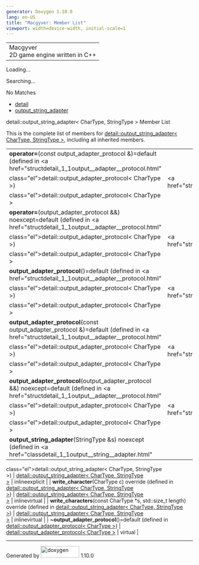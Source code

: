 ```yaml
---
generator: Doxygen 1.10.0
lang: en-US
title: "Macgyver: Member List"
viewport: width=device-width, initial-scale=1
---
```


<div id="top">

<div id="titlearea">

<table data-cellspacing="0" data-cellpadding="0">
<colgroup>
<col style="width: 100%" />
</colgroup>
<tbody>
<tr id="projectrow" class="odd">
<td id="projectalign"><div id="projectname">
Macgyver
</div>
<div id="projectbrief">
2D game engine written in C++
</div></td>
</tr>
</tbody>
</table>

</div>

<div id="main-nav">

</div>

<div id="MSearchSelectWindow"
onmouseover="return searchBox.OnSearchSelectShow()"
onmouseout="return searchBox.OnSearchSelectHide()"
onkeydown="return searchBox.OnSearchSelectKey(event)">

</div>

<div id="MSearchResultsWindow">

<div id="MSearchResults">

<div class="SRPage">

<div id="SRIndex">

<div id="SRResults">

</div>

<div id="Loading" class="SRStatus">

Loading...

</div>

<div id="Searching" class="SRStatus">

Searching...

</div>

<div id="NoMatches" class="SRStatus">

No Matches

</div>

</div>

</div>

</div>

</div>

<div id="nav-path" class="navpath">

- <a href="namespacedetail.html" class="el">detail</a>
- <a href="classdetail_1_1output__string__adapter.html"
  class="el">output_string_adapter</a>

</div>

</div>

<div class="header">

<div class="headertitle">

<div class="title">

detail::output_string_adapter\< CharType, StringType \> Member List

</div>

</div>

</div>

<div class="contents">

This is the complete list of members for
<a href="classdetail_1_1output__string__adapter.html"
class="el">detail::output_string_adapter&lt; CharType, StringType
&gt;</a>, including all inherited members.

|                                                                                                                                               |                                                                   |                                                                        |
|-----------------------------------------------------------------------------------------------------------------------------------------------|-------------------------------------------------------------------|------------------------------------------------------------------------|
| **operator=**(const output_adapter_protocol &)=default (defined in <a href="structdetail_1_1output__adapter__protocol.html"                   
 class="el">detail::output_adapter_protocol&lt; CharType &gt;</a>)                                                                              | <a href="structdetail_1_1output__adapter__protocol.html"          
                                                                                                                                                 class="el">detail::output_adapter_protocol&lt; CharType &gt;</a>   |                                                                        |
| **operator=**(output_adapter_protocol &&) noexcept=default (defined in <a href="structdetail_1_1output__adapter__protocol.html"               
 class="el">detail::output_adapter_protocol&lt; CharType &gt;</a>)                                                                              | <a href="structdetail_1_1output__adapter__protocol.html"          
                                                                                                                                                 class="el">detail::output_adapter_protocol&lt; CharType &gt;</a>   |                                                                        |
| **output_adapter_protocol**()=default (defined in <a href="structdetail_1_1output__adapter__protocol.html"                                    
 class="el">detail::output_adapter_protocol&lt; CharType &gt;</a>)                                                                              | <a href="structdetail_1_1output__adapter__protocol.html"          
                                                                                                                                                 class="el">detail::output_adapter_protocol&lt; CharType &gt;</a>   |                                                                        |
| **output_adapter_protocol**(const output_adapter_protocol &)=default (defined in <a href="structdetail_1_1output__adapter__protocol.html"     
 class="el">detail::output_adapter_protocol&lt; CharType &gt;</a>)                                                                              | <a href="structdetail_1_1output__adapter__protocol.html"          
                                                                                                                                                 class="el">detail::output_adapter_protocol&lt; CharType &gt;</a>   |                                                                        |
| **output_adapter_protocol**(output_adapter_protocol &&) noexcept=default (defined in <a href="structdetail_1_1output__adapter__protocol.html" 
 class="el">detail::output_adapter_protocol&lt; CharType &gt;</a>)                                                                              | <a href="structdetail_1_1output__adapter__protocol.html"          
                                                                                                                                                 class="el">detail::output_adapter_protocol&lt; CharType &gt;</a>   |                                                                        |
| **output_string_adapter**(StringType &s) noexcept (defined in <a href="classdetail_1_1output__string__adapter.html"                           
 class="el">detail::output_string_adapter&lt; CharType, StringType                                                                              
 &gt;</a>)                                                                                                                                      | <a href="classdetail_1_1output__string__adapter.html"             
                                                                                                                                                 class="el">detail::output_string_adapter&lt; CharType, StringType  
                                                                                                                                                 &gt;</a>                                                           | <span class="mlabel">inline</span><span class="mlabel">explicit</span> |
| **write_character**(CharType c) override (defined in <a href="classdetail_1_1output__string__adapter.html"                                    
 class="el">detail::output_string_adapter&lt; CharType, StringType                                                                              
 &gt;</a>)                                                                                                                                      | <a href="classdetail_1_1output__string__adapter.html"             
                                                                                                                                                 class="el">detail::output_string_adapter&lt; CharType, StringType  
                                                                                                                                                 &gt;</a>                                                           | <span class="mlabel">inline</span><span class="mlabel">virtual</span>  |
| **write_characters**(const CharType \*s, std::size_t length) override (defined in <a href="classdetail_1_1output__string__adapter.html"       
 class="el">detail::output_string_adapter&lt; CharType, StringType                                                                              
 &gt;</a>)                                                                                                                                      | <a href="classdetail_1_1output__string__adapter.html"             
                                                                                                                                                 class="el">detail::output_string_adapter&lt; CharType, StringType  
                                                                                                                                                 &gt;</a>                                                           | <span class="mlabel">inline</span><span class="mlabel">virtual</span>  |
| **~output_adapter_protocol**()=default (defined in <a href="structdetail_1_1output__adapter__protocol.html"                                   
 class="el">detail::output_adapter_protocol&lt; CharType &gt;</a>)                                                                              | <a href="structdetail_1_1output__adapter__protocol.html"          
                                                                                                                                                 class="el">detail::output_adapter_protocol&lt; CharType &gt;</a>   | <span class="mlabel">virtual</span>                                    |

</div>

------------------------------------------------------------------------

<span class="small">Generated
by [<img src="doxygen.svg" class="footer" width="104" height="31"
alt="doxygen" />](https://www.doxygen.org/index.html) 1.10.0</span>
